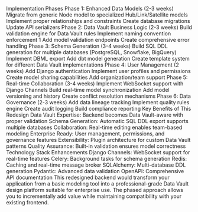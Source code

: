 Implementation Phases
Phase 1: Enhanced Data Models (2-3 weeks)
Migrate from generic Node model to specialized Hub/Link/Satellite models
Implement proper relationships and constraints
Create database migrations
Update API serializers
Phase 2: Data Vault Business Logic (2-3 weeks)
Build validation engine for Data Vault rules
Implement naming convention enforcement 1
Add model validation endpoints
Create comprehensive error handling
Phase 3: Schema Generation (3-4 weeks)
Build SQL DDL generation for multiple databases (PostgreSQL, Snowflake, BigQuery)
Implement DBML export
Add dbt model generation
Create template system for different Data Vault implementations
Phase 4: User Management (2 weeks)
Add Django authentication
Implement user profiles and permissions
Create model sharing capabilities
Add organization/team support
Phase 5: Real-time Collaboration (3-4 weeks)
Implement WebSocket support with Django Channels
Build real-time model synchronization
Add model versioning and history
Create conflict resolution mechanisms
Phase 6: Data Governance (2-3 weeks)
Add data lineage tracking
Implement quality rules engine
Create audit logging
Build compliance reporting
Key Benefits of This Redesign
Data Vault Expertise: Backend becomes Data Vault-aware with proper validation
Schema Generation: Automatic SQL DDL export supports multiple databases
Collaboration: Real-time editing enables team-based modeling
Enterprise Ready: User management, permissions, and governance features
Extensibility: Plugin architecture for custom Data Vault patterns
Quality Assurance: Built-in validation ensures model correctness
Technology Stack Enhancements
Django Channels: WebSocket support for real-time features
Celery: Background tasks for schema generation
Redis: Caching and real-time message broker
SQLAlchemy: Multi-database DDL generation
Pydantic: Advanced data validation
OpenAPI: Comprehensive API documentation
This redesigned backend would transform your application from a basic modeling tool into a professional-grade Data Vault design platform suitable for enterprise use. The phased approach allows you to incrementally add value while maintaining compatibility with your existing frontend.